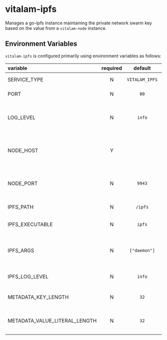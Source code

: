 # vitalam-ipfs

Manages a go-ipfs instance maintaining the private network swarm key based on the value from a `vitalam-node` instance.

## Environment Variables

`vitalam-ipfs` is configured primarily using environment variables as follows:

| variable                      | required |    default     | description                                                                          |
| :---------------------------- | :------: | :------------: | :----------------------------------------------------------------------------------- |
| SERVICE_TYPE                  |    N     | `VITALAM_IPFS` | Service type to appear in logs                                                       |
| PORT                          |    N     |      `80`      | The port for the API to listen on                                                    |
| LOG_LEVEL                     |    N     |     `info`     | Logging level. Valid values are [`trace`, `debug`, `info`, `warn`, `error`, `fatal`] |
| NODE_HOST                     |    Y     |                | Hostname of the `vitalam-node` to use as the swarm key source                        |
| NODE_PORT                     |    N     |     `9943`     | Websocket port of the `vitalam-node` to use as the swarm key source                  |
| IPFS_PATH                     |    N     |    `/ipfs`     | IPFS data storage path                                                               |
| IPFS_EXECUTABLE               |    N     |     `ipfs`     | Executable to use to run go-ipfs                                                     |
| IPFS_ARGS                     |    N     |  `["daemon"]`  | JSON array of strings to pass as arguments to the `IPFS_EXECUTABLE`                  |
| IPFS_LOG_LEVEL                |    N     |     `info`     | Log level of the go-ipfs child process                                               |
| METADATA_KEY_LENGTH           |    N     |      `32`      | Metadata key length in the substrate node                                            |
| METADATA_VALUE_LITERAL_LENGTH |    N     |      `32`      | Metadata literal value length limit in the substrate node                            |
